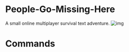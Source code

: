 # People-Go-Missing-Here
A small online multiplayer survival text adventure. 
![img](https://nesucks.vercel.app/pplgo.png)
#
# Commands
